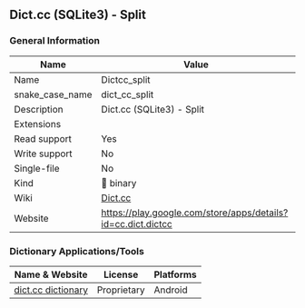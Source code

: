 
## Dict.cc (SQLite3) - Split ##

### General Information ###
Name | Value
---- | -------
Name | Dictcc_split
snake_case_name | dict_cc_split
Description | Dict.cc (SQLite3) - Split
Extensions | 
Read support | Yes
Write support | No
Single-file | No
Kind | 🔢 binary
Wiki | [Dict.cc](https://en.wikipedia.org/wiki/Dict.cc)
Website | https://play.google.com/store/apps/details?id=cc.dict.dictcc




### Dictionary Applications/Tools ###
Name & Website | License | Platforms
-------------- | ------- | ---------
[dict.cc dictionary](https://play.google.com/store/apps/details?id=cc.dict.dictcc) | Proprietary | Android
